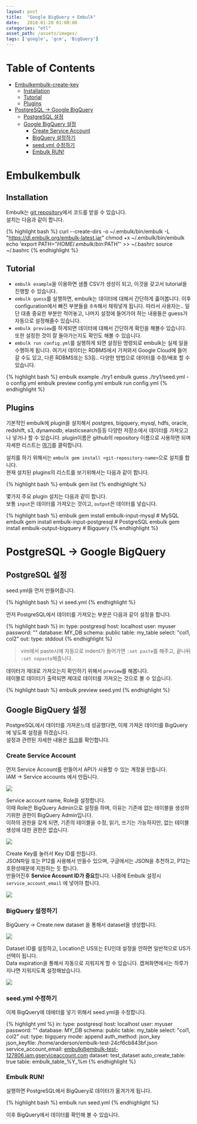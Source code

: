 ```yaml
---
layout: post
title:  "Google BigQuery + Embulk"
date:   2018-01-20 01:00:00
categories: "etl"
asset_path: /assets/images/
tags: ['google', 'gcm', 'BigQuery']
---
```


# Table of Contents

- [Embulkembulk-create-key](#embulkembulk-create-key)
  - [Installation](#installation)
  - [Tutorial](#tutorial)
  - [Plugins](#plugins)
- [PostgreSQL -> Google BigQuery](#postgresql---google-bigquery)
  - [PostgreSQL 설정](#postgresql-%EC%84%A4%EC%A0%95)
  - [Google BigQuery 설정](#google-bigquery-%EC%84%A4%EC%A0%95)
    - [Create Service Account](#create-service-account)
    - [BigQuery 설정하기](#bigquery-%EC%84%A4%EC%A0%95%ED%95%98%EA%B8%B0)
    - [seed.yml 수정하기](#seedyml-%EC%88%98%EC%A0%95%ED%95%98%EA%B8%B0)
    - [Embulk RUN!](#embulk-run)


# Embulkembulk

## Installation

Embulk는 [git repository](https://github.com/embulk/embulk)에서 코드를 받을 수 있습니다.<br>
설치는 다음과 같이 합니다.

{% highlight bash %}
curl --create-dirs -o ~/.embulk/bin/embulk -L "https://dl.embulk.org/embulk-latest.jar"
chmod +x ~/.embulk/bin/embulk
echo 'export PATH="$HOME/.embulk/bin:$PATH"' >> ~/.bashrc
source ~/.bashrc
{% endhighlight %}

## Tutorial

* `embulk example`을 이용하면 샘플 CSV가 생성이 되고, 이것을 갖고서 tutorial을 진행할 수 있습니다.<br>
* `embulk guess`를 실행하면, embulk는 데이터에 대해서 간단하게 훓어봅니다. 이후 configuration에서 빠진 부분들을 `추측`해서 채워넣게 됩니다.
따라서 사용자는.. 일단 대충 중요한 부분만 적어놓고, 나머지 설정에 들어가야 하는 내용들은 guess가 자동으로 설정해줄수 있습니다.<br>
* `embulk preview`를 하게되면 데이터에 대해서 간단하게 확인을 해볼수 있습니다. 또한 설정한 것이 잘 돌아가는지도 확인도 해볼 수 있습니다.<br>
* `embulk run config.yml`를 실행하게 되면 설정된 명령되로 embulk는 실제 일을 수행하게 됩니다.
여기서 데이터는 RDBMS에서 가져와서 Google Cloud에 들어갈 수도 있고, 다른 RDBMS또는 S3등.. 다양한 방법으로 데이터를 수정/배포 할 수 있습니다.


{% highlight bash %}
embulk example ./try1
embulk guess ./try1/seed.yml -o config.yml
embulk preview config.yml
embulk run config.yml
{% endhighlight %}

## Plugins

기본적인 embulk에 plugin을 설치해서 postgres, bigquery, mysql, hdfs, oracle, redshift, s3, dynamodb, elasticsearch등등
다양한 저장소에서 데이터를 가져오고나 넣거나 할 수 있습니다. plugin이름은 github의 repository 이름으로 사용하면 되며 자세한 리스트는 [여기](http://www.embulk.org/plugins/)를 클릭합니다.

설치를 하기 위해서는 `embulk gem install <git-repository-name>`으로 설치를 합니다.<br>
현재 설치된 plugins의 리스트를 보기위해서는 다음과 같이 합니다.

{% highlight bash %}
embulk gem list
{% endhighlight %}

몇가지 주요 plugin 설치는 다음과 같이 합니다.<br>
보통 `input`은 데이터를 가져오는 것이고, `output`은 데이터를 넣습니다.

{% highlight bash %}
embulk gem install embulk-input-mysql # MySQL
embulk gem install embulk-input-postgresql # PostgreSQL
embulk gem install embulk-output-bigquery # Bigquery
{% endhighlight %}



# PostgreSQL -> Google BigQuery


## PostgreSQL 설정

seed.yml을 먼저 만들어줍니다.

{% highlight bash %}
vi seed.yml
{% endhighlight %}

먼저 PostgreSQL에서 데이터를 가져오는 부분은 다음과 같이 설정을 합니다.

{% highlight bash %}
in:
  type: postgresql
  host: localhost
  user: myuser
  password: ""
  database: MY_DB
  schema: public
  table: my_table
  select: "col1, col2"
out:
  type: stddout
{% endhighlight %}

> vim에서 paste시에 자동으로 indent가 들어가면 `:set paste`를 해주고, 끝나뒤 `:set nopaste`해줍니다.

데이터가 제대로 가져오는지 확인하기 위해서 `preview`를 해봅니다.<br>
테이블로 데이터가 출력되면 제대로 데이터를 가져오는 것으로 볼 수 있습니다.

{% highlight bash %}
embulk preview seed.yml
{% endhighlight %}

## Google BigQuery 설정

PostgreSQL에서 데이터를 가져온느데 성공했다면, 이제 가져온 데이터를 BigQuery에 넣도록 설정을 하겠습니다.<br>
설정과 관련된 자세한 내용은 [링크](https://github.com/embulk/embulk-output-bigquery)를 확인합니다.


### Create Service Account

먼저 Service Account를 만들어서 API가 사용할 수 있는 계정을 만듭니다. <br>
IAM -> Service accounts 에서 만듭니다.

<img src="{{ page.asset_path }}embulk-service-account.png" class="img-responsive img-rounded">

Service account name, Role을 설정합니다.<br>
이때 Role은 BigQuery Admin으로 설정을 하며, 이유는 기존에 없는 테이블을 생성하기위한 권한이 BigQuery Admin입니다.<br>
이하의 권한을 갖게 되면, 기존의 테이블을 수정, 읽기, 쓰기는 가능하지만, 없는 테이블 생성에 대한 권한은 없습니다.

<img src="{{ page.asset_path }}embulk-service-account-02.png" class="img-responsive img-rounded">

Create Key를 눌러서 Key ID를 만듭니다.<br>
JSON파일 또는 P12를 사용해서 만들수 있으며, 구글에서는 JSON을 추천하고, P12는 호환성때문에 지원하는 듯 합니다.<br>
만들어진후 **Service Account ID가 중요**합니다. 나중에 Embulk 설정시 `service_account_email` 에 넣어야 합니다.

<img src="{{ page.asset_path }}embulk-create-key.png" class="img-responsive img-rounded">

### BigQuery 설정하기

BigQuery -> Create new dataset 을 통해서 dataset을 생성합니다.

<img src="{{ page.asset_path }}embulk-bigquery-01.png" class="img-responsive img-rounded">

Dataset ID를 설정하고, Location은 US또는 EU인데 설정을 안하면 일반적으로 US가 선택이 됩니다. <br>
Data expiration을 통해서 자동으로 지워지게 할 수 있습니다. 캡쳐화면에서는 하루가 지나면 지워지도록 설정해놨습니다.

<img src="{{ page.asset_path }}embulk-bigquery-create-dataset.png" class="img-responsive img-rounded">

### seed.yml 수정하기

이제 BigQuery에 데에터를 넣기 위해서 seed.yml을 수정합니다.

{% highlight yml %}
in:
  type: postgresql
  host: localhost
  user: myuser
  password: ""
  database: MY_DB
  schema: public
  table: my_table
  select: "col1, col2"
out:
  type: bigquery
  mode: append
  auth_method: json_key
  json_keyfile: /home/anderson/embulk-test-24cf6cb843bf.json
  service_account_email: embulk@embulk-test-127806.iam.gserviceaccount.com
  dataset: test_dataset
  auto_create_table: true
  table: embulk_table_%Y_%m
{% endhighlight %}

### Embulk RUN!

실행하면 PostgreSQL에서 BigQuery로 데이터가 옮겨가게 됩니다.

{% highlight bash %}
embulk run seed.yml
{% endhighlight %}


이후 BigQuery에서 데이터를 확인해 볼 수 있습니다.